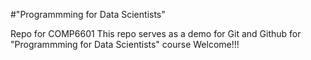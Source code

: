 #"Programmming for Data Scientists" 

Repo for COMP6601 
This repo serves as a demo for Git and Github for "Programmming for Data Scientists" course 
Welcome!!!
